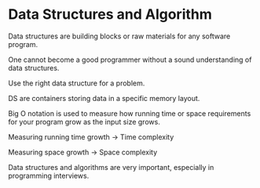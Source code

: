 # Data Structures and Algorithm

Data structures are building blocks or raw materials for any software program.

One cannot become a good programmer without a sound understanding of data structures.

Use the right data structure for a problem.

DS are containers storing data in a specific memory layout.

Big O notation is used to measure how running time or space requirements for your program grow
as the input size grows.

Measuring running time growth -> Time complexity

Measuring space growth -> Space complexity

Data structures and algorithms are very important, especially in programming interviews.
